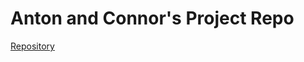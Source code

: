 # Anton and Connor's Project Repo

[Repository](https://github.com/Sirflankalot/cs-127-python-project)